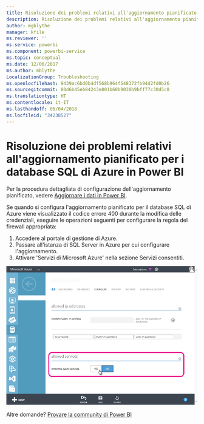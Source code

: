 ```yaml
---
title: Risoluzione dei problemi relativi all'aggiornamento pianificato per i database SQL di Azure
description: Risoluzione dei problemi relativi all'aggiornamento pianificato per i database SQL di Azure in Power BI
author: mgblythe
manager: kfile
ms.reviewer: ''
ms.service: powerbi
ms.component: powerbi-service
ms.topic: conceptual
ms.date: 12/06/2017
ms.author: mblythe
LocalizationGroup: Troubleshooting
ms.openlocfilehash: 9439ac6bd0b4df568b964f548372fb94d2fd0b26
ms.sourcegitcommit: 80d6b45eb84243e801b60b9038b9bff77c30d5c8
ms.translationtype: HT
ms.contentlocale: it-IT
ms.lasthandoff: 06/04/2018
ms.locfileid: "34238527"
---
```

# <a name="troubleshooting-scheduled-refresh-for-azure-sql-databases-in-power-bi"></a>Risoluzione dei problemi relativi all'aggiornamento pianificato per i database SQL di Azure in Power BI
Per la procedura dettagliata di configurazione dell'aggiornamento pianificato, vedere [Aggiornare i dati in Power BI](refresh-data.md).

Se quando si configura l'aggiornamento pianificato per il database SQL di Azure viene visualizzato il codice errore 400 durante la modifica delle credenziali, eseguire le operazioni seguenti per configurare la regola del firewall appropriata:

1. Accedere al portale di gestione di Azure.
2. Passare all'istanza di SQL Server in Azure per cui configurare l'aggiornamento.
3. Attivare 'Servizi di Microsoft Azure' nella sezione Servizi consentiti.

![](media/service-admin-troubleshooting-scheduled-refresh-azure-sql-databases/azurerefresh.png)  

Altre domande? [Provare la community di Power BI](http://community.powerbi.com/)

